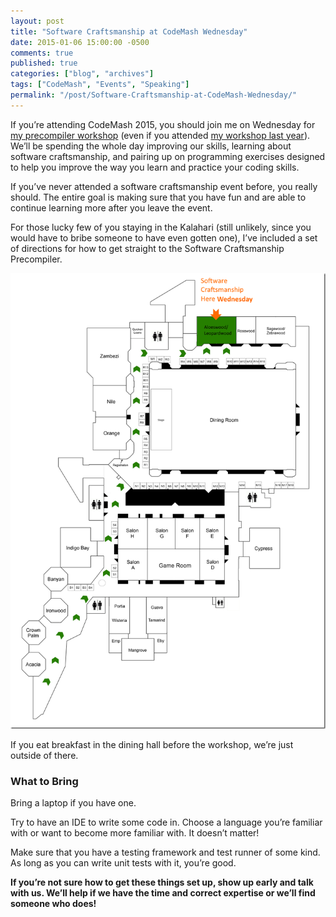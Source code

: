 ```yaml
---
layout: post
title: "Software Craftsmanship at CodeMash Wednesday"
date: 2015-01-06 15:00:00 -0500
comments: true
published: true
categories: ["blog", "archives"]
tags: ["CodeMash", "Events", "Speaking"]
permalink: "/post/Software-Craftsmanship-at-CodeMash-Wednesday/"
---
```

<!-- more -->



<p>If you’re attending CodeMash 2015, you should join me on Wednesday for <a href="/post/Speaking-at-CodeMash-2015" target="_blank">my precompiler workshop</a> (even if you attended <a href="/post/CodeMash-2014-Software-Craftsmanship-Precompiler-Workshop" target="_blank">my workshop last year</a>). We’ll be spending the whole day improving our skills, learning about software craftsmanship, and pairing up on programming exercises designed to help you improve the way you learn and practice your coding skills.</p>  <p>If you’ve never attended a software craftsmanship event before, you really should. The entire goal is making sure that you have fun and are able to continue learning more after you leave the event.</p>  <p>For those lucky few of you staying in the Kalahari (still unlikely, since you would have to bribe someone to have even gotten one), I’ve included a set of directions for how to get straight to the Software Craftsmanship Precompiler.</p>  <p><a href="/images/files/SoftwareCraftsmanshipPrecompilerDirections.png"><img title="SoftwareCraftsmanshipPrecompilerDirections" style="border-left-width: 0px; border-right-width: 0px; background-image: none; border-bottom-width: 0px; padding-top: 0px; padding-left: 0px; display: inline; padding-right: 0px; border-top-width: 0px" border="0" alt="SoftwareCraftsmanshipPrecompilerDirections" src="/images/files/SoftwareCraftsmanshipPrecompilerDirections_thumb.png" max-width="100%" /></a></p>  <p>If you eat breakfast in the dining hall before the workshop, we’re just outside of there. </p>  <h3></h3>  <h3>What to Bring</h3>  <p>Bring a laptop if you have one. </p>  <p>Try to have an IDE to write some code in. Choose a language you’re familiar with or want to become more familiar with. It doesn’t matter!</p>  <p>Make sure that you have a testing framework and test runner of some kind. As long as you can write unit tests with it, you’re good. </p>  <p><strong>If you’re not sure how to get these things set up, show up early and talk with us. We’ll help if we have the time and correct expertise or we’ll find someone who does!</strong></p>
